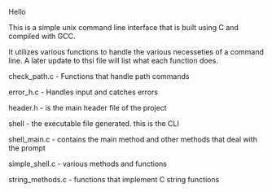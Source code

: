 Hello

This is a simple unix command line interface that is built using C and compiled with GCC.

It utilizes various functions to handle the various necesseties of a command line.
A later update to thsi file will list what each function does.

check_path.c  -  Functions that handle path commands

error_h.c  -  Handles input and catches errors

header.h  -  is the main header file of the project

shell  -  the executable file generated. this is the CLI

shell_main.c  -  contains the main method and other methods that deal with the prompt

simple_shell.c  -  various methods and functions

string_methods.c  -  functions that implement C string functions
